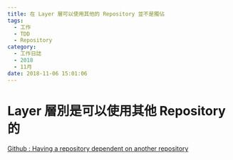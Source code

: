 ```yaml
---
title: 在 Layer 層可以使用其他的 Repository 並不是獨佔
tags:
  - 工作
  - TDD
  - Repository
category:
  - 工作日誌
  - 2018
  - 11月
date: 2018-11-06 15:01:06
---
```

# Layer 層別是可以使用其他 Repository 的 #

[Github : Having a repository dependent on another repository](https://stackoverflow.com/questions/30118599/having-a-repository-dependent-on-another-repository)  